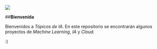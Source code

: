 ![](https://ds.sabanciuniv.edu/sites/ds.sabanciuniv.edu/files/ds-banner.jpg)

##**Bienvenida**

Bienvenidos a *Tópicos de IA*. En este repositorio se encontrarán algunos proyectos de *Machine Learning*, *IA* y *Cloud.*

:)
